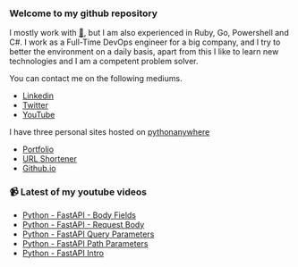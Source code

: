 ### Welcome to my github repository

I mostly work with [:snake:](https://www.python.org/), but I am also experienced in Ruby, Go, Powershell and C#. I work as a Full-Time DevOps engineer for a big company, and I try to better the environment on a daily basis, apart from this I like to learn new technologies and I am a competent problem solver.

You can contact me on the following mediums.
- [Linkedin](https://www.linkedin.com/in/r3ap3rpy)
- [Twitter](https://twitter.com/r3ap3rpy)
- [YouTube](https://www.youtube.com/channel/UC1qkMXH8d2I9DDAtBSeEHqg)

I have three personal sites hosted on [pythonanywhere](https://www.pythonanywhere.com/)
- [Portfolio](http://r3ap3rpy.pythonanywhere.com/)
- [URL Shortener](http://shortenpy.pythonanywhere.com/)
- [Github.io](https://r3ap3rpy.github.io/)

### :video_camera: Latest of my youtube videos
<!-- YOUTUBE:START -->
- [Python - FastAPI - Body Fields](https://www.youtube.com/watch?v=8km3zXqUr48)
- [Python - FastAPI - Request Body](https://www.youtube.com/watch?v=p5T5FQslTAk)
- [Python - FastAPI Query Parameters](https://www.youtube.com/watch?v=rAqAzpas7TE)
- [Python - FastAPI Path Parameters](https://www.youtube.com/watch?v=ps9-C22-6nQ)
- [Python - FastAPI Intro](https://www.youtube.com/watch?v=T078lyn_zXg)
<!-- YOUTUBE:END -->

